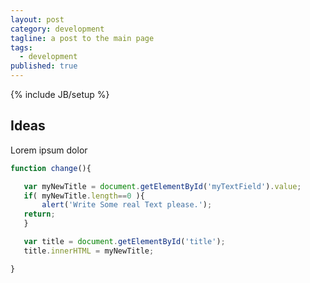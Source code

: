 ```yaml
---
layout: post
category: development
tagline: a post to the main page
tags: 
  - development
published: true
---
```


{% include JB/setup %}

## Ideas
Lorem ipsum dolor
```javascript
function change(){

   var myNewTitle = document.getElementById('myTextField').value;
   if( myNewTitle.length==0 ){
       alert('Write Some real Text please.');
   return;
   }

   var title = document.getElementById('title');
   title.innerHTML = myNewTitle;

}
```
